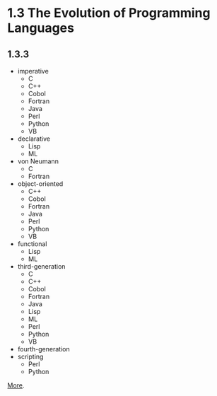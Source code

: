 # 1.3 The Evolution of Programming Languages
## 1.3.3
* imperative
    * C
    * C++
    * Cobol
    * Fortran
    * Java
    * Perl
    * Python
    * VB
* declarative
    * Lisp
    * ML
* von Neumann
    * C
    * Fortran
* object-oriented
    * C++
    * Cobol
    * Fortran
    * Java
    * Perl
    * Python
    * VB
* functional
    * Lisp
    * ML
* third-generation
    * C
    * C++
    * Cobol
    * Fortran
    * Java
    * Lisp
    * ML
    * Perl
    * Python
    * VB
* fourth-generation
* scripting
    * Perl
    * Python

[More](https://en.wikipedia.org/wiki/List_of_programming_languages_by_type).